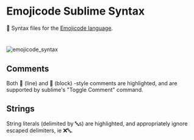 # Emojicode Sublime Syntax
:older_man: Syntax files for the [Emojicode language](http://www.emojicode.org/).
# 
![emojicode_syntax](https://cloud.githubusercontent.com/assets/1037028/13515950/a2ff4bfc-e183-11e5-863e-c97c28636d87.png)
## Comments
Both 👴 (line) and 👵 (block) -style comments are highlighted, and are supported by sublime's "Toggle Comment" command.

## Strings
String literals (delimited by 🔤s) are highlighted, and appropriately ignore escaped delimiters, ie ❌🔤.
